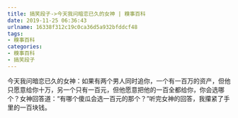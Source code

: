 ```yaml
---
title: 搞笑段子->今天我问暗恋已久的女神 | 糗事百科
date: 2019-11-25 06:36:43
urlname: 16338f312c19c0ca36d5a932bfddcf48
tags: 
- 糗事百科
categories:
- 糗事百科
- 搞笑段子
---
```

今天我问暗恋已久的女神：如果有两个男人同时追你，一个有一百万的资产，但他只愿意给你十万，另一个只有一百元，但他愿意把他的一百全都给你，你会选哪个？女神回答道：“有哪个傻瓜会选一百元的那个？”听完女神的回答，我攥紧了手里的一百块钱。


